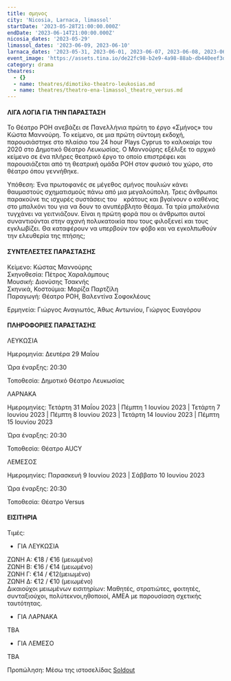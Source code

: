 ```yaml
---
title: σμηνος
city: 'Nicosia, Larnaca, limassol'
startDate: '2023-05-28T21:00:00.000Z'
endDate: '2023-06-14T21:00:00.000Z'
nicosia_dates: '2023-05-29'
limassol_dates: '2023-06-09, 2023-06-10'
larnaca_dates: '2023-05-31, 2023-06-01, 2023-06-07, 2023-06-08, 2023-06-14, 2023-06-15'
event_image: 'https://assets.tina.io/de22fc98-b2e9-4a98-88ab-db440eef3dc1/Sminos.jpg'
category: drama
theatres:
  - {}
  - name: theatres/dimotiko-theatro-leukosias.md
  - name: theatres/theatro-ena-limassol_theatro_versus.md
---
```


#### ΛΙΓΑ ΛΟΓΙΑ ΓΙΑ ΤΗΝ ΠΑΡΑΣΤΑΣΗ

Το Θέατρο ΡΟΗ ανεβάζει σε Πανελλήνια πρώτη το έργο «Σμήνος» του Κώστα Μαννούρη. Το κείμενο, σε μια πρώτη σύντομη εκδοχή, παρουσιάστηκε στο πλαίσιο του 24 hour Plays Cyprus το  καλοκαίρι του 2020 στο Δημοτικό Θέατρο Λευκωσίας. Ο Μαννούρης εξέλιξε το αρχικό κείμενο σε ένα πλήρες θεατρικό έργο το οποίο επιστρέφει και παρουσιάζεται από τη θεατρική ομάδα ΡΟΗ στον φυσικό του χώρο, στο θέατρο όπου γεννήθηκε.

Υπόθεση: Ένα πρωτοφανές σε μέγεθος σμήνος πουλιών κάνει θαυμαστούς σχηματισμούς πάνω από μια μεγαλούπολη. Τρεις άνθρωποι παρακούνε τις ισχυρές συστάσεις του     κράτους και βγαίνουν ο καθένας στο μπαλκόνι του για να δουν το ανυπέρβλητο θέαμα. Τα τρία μπαλκόνια τυγχάνει να γειτνιάζουν. Είναι η πρώτη
φορά που οι άνθρωποι αυτοί συναντιούνται στην αχανή πολυκατοικία που τους φιλοξενεί και τους εγκλωβίζει. Θα καταφέρουν να υπερβούν τον φόβο και να εγκολπωθούν την ελευθερία της πτήσης;

#### ΣΥΝΤΕΛΕΣΤΕΣ ΠΑΡΑΣΤΑΣΗΣ

Κείμενο: Κώστας Μαννούρης\
Σκηνοθεσία: Πέτρος Χαραλάμπους\
Μουσική: Διονύσης Τσακνής\
Σκηνικά, Κοστούμια: Μαρίζα Παρτζίλη\
Παραγωγή: Θέατρο ΡΟΗ, Βαλεντίνα Σοφοκλέους

Ερμηνεία: Γιώργος Αναγιωτός, Άθως Αντωνίου, Γιώργος Ευαγόρου

#### ΠΛΗΡΟΦΟΡΙΕΣ ΠΑΡΑΣΤΑΣΗΣ

ΛΕΥΚΩΣΙΑ

Ημερομηνία: Δευτέρα 29 Μαΐου

Ώρα έναρξης: 20:30

Τοποθεσία: Δημοτικό Θέατρο Λευκωσίας

ΛΑΡΝΑΚΑ

Ημερομηνίες: Τετάρτη 31 Μαΐου 2023 | Πέμπτη 1 Ιουνίου 2023 | Τετάρτη 7 Ιουνίου 2023 | Πέμπτη 8 Ιουνίου 2023 | Τετάρτη 14 Ιουνίου 2023 | Πέμπτη 15 Ιουνίου 2023 

Ώρα έναρξης: 20:30

Τοποθεσία: Θέατρο AUCY 

ΛΕΜΕΣΟΣ

Ημερομηνίες: Παρασκευή 9 Ιουνίου 2023 | Σάββατο 10 Ιουνίου 2023 

Ώρα έναρξης: 20:30

Τοποθεσία: Θέατρο Versus

#### ΕΙΣΙΤΗΡΙΑ

Τιμές:

* ΓΙΑ ΛΕΥΚΩΣΙΑ

ΖΩΝΗ A: €18 / €16 (μειωμένο)\
ΖΩΝΗ B: €16 / €14 (μειωμένο)\
ΖΩΝΗ Γ: €14 / €12(μειωμένο)\
ΖΩΝΗ Δ: €12 / €10 (μειωμένο)\
Δικαιούχοι μειωμένων εισιτηρίων: Μαθητές, στρατιώτες, φοιτητές, συνταξιούχοι, πολύτεκνοι,ηθοποιοί, AMEA με παρουσίαση σχετικής ταυτότητας.

* ΓΙΑ ΛΑΡΝΑΚΑ

ΤΒΑ 

* ΓΙΑ ΛΕΜΕΣΟ

TBA

Προπώληση: Μέσω της ιστοσελίδας [Soldout](https://www.soldoutticketbox.com/sminos-nif-may-2023/?lang=el)























